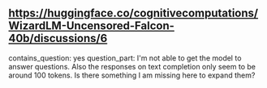 ## https://huggingface.co/cognitivecomputations/WizardLM-Uncensored-Falcon-40b/discussions/6

contains_question: yes
question_part: I'm not able to get the model to answer questions.  Also the responses on text completion only seem to be around 100 tokens.  Is there something I am missing here to expand them?